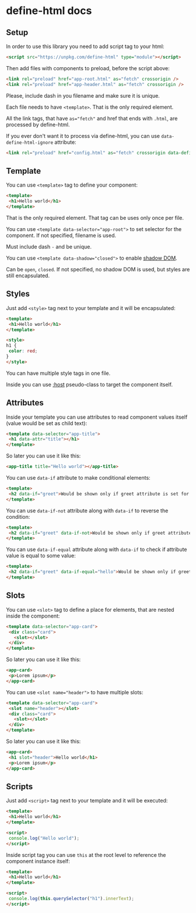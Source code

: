 # define-html docs

## Setup

In order to use this library you need to add script tag to your html:

```html
<script src="https://unpkg.com/define-html" type="module"></script>
```

Then add files with components to preload, before the script above:

```html
<link rel="preload" href="app-root.html" as="fetch" crossorigin />
<link rel="preload" href="app-header.html" as="fetch" crossorigin />
```

Please, include dash in you filename and make sure it is unique.

Each file needs to have `<template>`. That is the only required element.

All the link tags, that have `as="fetch"` and href that ends with `.html`, are processed by define-html.

If you ever don't want it to process via define-html, you can use `data-define-html-ignore` attribute:

```html
<link rel="preload" href="config.html" as="fetch" crossorigin data-define-html-ignore />
```

## Template

You can use `<template>` tag to define your component:

```html
<template>
 <h1>Hello world</h1>
</template>
```

That is the only required element. That tag can be uses only once per file.

You can use `<template data-selector="app-root">` to set selector for the component. If not specified, filename is used.

Must include dash `-` and be unique.

You can use `<template data-shadow="closed">` to enable [shadow DOM](https://developer.mozilla.org/en-US/docs/Web/API/Web_components/Using_shadow_DOM#encapsulation_from_css).

Can be `open`, `closed`. If not specified, no shadow DOM is used, but styles are still encapsulated.

## Styles

Just add `<style>` tag next to your template and it will be encapsulated:

```html
<template>
 <h1>Hello world</h1>
</template>

<style>
h1 {
 color: red;
}
</style>
```

You can have multiple style tags in one file.

Inside you can use [:host](https://developer.mozilla.org/en-US/docs/Web/CSS/:host) pseudo-class to target the component itself.

## Attributes

Inside your template you can use attributes to read component values itself (value would be set as child text):

```html
<template data-selector="app-title">
 <h1 data-attr="title"></h1>
</template>
```

So later you can use it like this:

```html
<app-title title="Hello world"></app-title>
```

You can use `data-if` attribute to make conditional elements:

```html
<template>
 <h2 data-if="greet">Would be shown only if greet attribute is set for the component</h2>
</template>
```

You can use `data-if-not` attribute along with `data-if` to reverse the condition:

```html
<template>
 <h2 data-if="greet" data-if-not>Would be shown only if greet attribute is NOT set for the component</h2>
</template>
```

You can use `data-if-equal` attribute along with `data-if` to check if attribute value is equal to some value:

```html
<template>
 <h2 data-if="greet" data-if-equal="hello">Would be shown only if greet attribute is equal to "hello" for the component</h2>
</template>
```

## Slots

You can use `<slot>` tag to define a place for elements, that are nested inside the component:

```html
<template data-selector="app-card">
 <div class="card">
   <slot></slot>
 </div>
</template>
```

So later you can use it like this:

```html
<app-card>
 <p>Lorem ipsum</p>
</app-card>
```

You can use `<slot name="header">` to have multiple slots:

```html
<template data-selector="app-card">
 <slot name="header"></slot>
 <div class="card">
   <slot></slot>
 </div>
</template>
```

So later you can use it like this:

```html
<app-card>
 <h1 slot="header">Hello world</h1>
 <p>Lorem ipsum</p>
</app-card>
```

## Scripts

Just add `<script>` tag next to your template and it will be executed:

```html
<template>
 <h1>Hello world</h1>
</template>

<script>
 console.log("Hello world");
</script>
```

Inside script tag you can use `this` at the root level to reference the component instance itself:

```html
<template>
 <h1>Hello world</h1>
</template>

<script>
 console.log(this.querySelector("h1").innerText);
</script>
```
